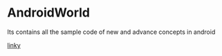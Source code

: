 # AndroidWorld
Its contains all the sample code of new and advance concepts in android
  
[linky](/security.md)  
